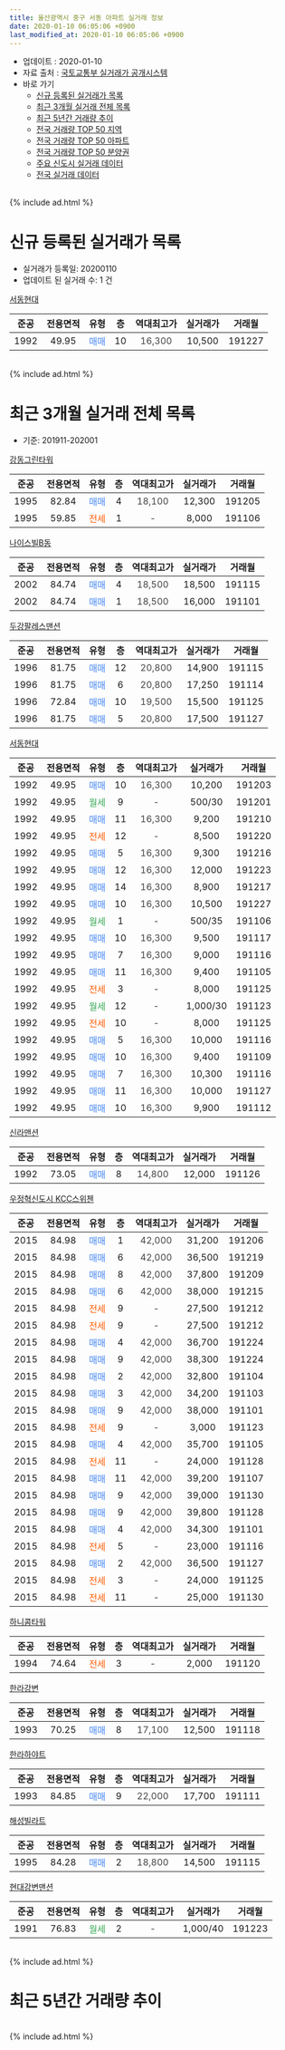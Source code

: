```yaml
---
title: 울산광역시 중구 서동 아파트 실거래 정보
date: 2020-01-10 06:05:06 +0900
last_modified_at: 2020-01-10 06:05:06 +0900
---
```


* 업데이트 : 2020-01-10
* 자료 출처 : [국토교통부 실거래가 공개시스템](http://rt.molit.go.kr)
* 바로 가기
    * [신규 등록된 실거래가 목록](#신규-등록된-실거래가-목록)
    * [최근 3개월 실거래 전체 목록](#최근-3개월-실거래-전체-목록)
    * [최근 5년간 거래량 추이](#최근-5년간-거래량-추이)
    * [전국 거래량 TOP 50 지역](https://inasie.github.io/apt-trade-info/최근-3개월-전국에서-가장-거래가-많이-발생한-지역)
    * [전국 거래량 TOP 50 아파트](https://inasie.github.io/apt-trade-info/최근-3개월-전국에서-가장-거래가-많이-발생한-아파트)
    * [전국 거래량 TOP 50 분양권](https://inasie.github.io/apt-trade-info/최근-3개월-전국에서-가장-거래가-많이-발생한-분양권)
    * [주요 신도시 실거래 데이터](https://inasie.github.io/apt-trade-info/주요-신도시)
    * [전국 실거래 데이터](https://inasie.github.io/apt-trade-info/전국)
<br>
{% include ad.html %}
<br>

# 신규 등록된 실거래가 목록
* 실거래가 등록일: 20200110
* 업데이트 된 실거래 수: 1 건


[서동현대](https://search.naver.com/search.naver?query=%EC%9A%B8%EC%82%B0%EA%B4%91%EC%97%AD%EC%8B%9C+%EC%A4%91%EA%B5%AC+%EC%84%9C%EB%8F%99+%EC%84%9C%EB%8F%99%ED%98%84%EB%8C%80)

|준공|전용면적|유형|층|역대최고가|실거래가|거래월|
|:---:|:---:|:---:|:---:|:---:|:---:|:---:|
|1992|49.95|<span style="color:#4285f3">매매</span>|10|<span style="color:#444444">16,300</span>|10,500|191227|


<br>
{% include ad.html %}
<br>

# 최근 3개월 실거래 전체 목록
* 기준: 201911-202001


[강동그린타워](https://search.naver.com/search.naver?query=%EC%9A%B8%EC%82%B0%EA%B4%91%EC%97%AD%EC%8B%9C+%EC%A4%91%EA%B5%AC+%EC%84%9C%EB%8F%99+%EA%B0%95%EB%8F%99%EA%B7%B8%EB%A6%B0%ED%83%80%EC%9B%8C)

|준공|전용면적|유형|층|역대최고가|실거래가|거래월|
|:---:|:---:|:---:|:---:|:---:|:---:|:---:|
|1995|82.84|<span style="color:#4285f3">매매</span>|4|<span style="color:#444444">18,100</span>|12,300|191205|
|1995|59.85|<span style="color:#ff5a00">전세</span>|1|<span style="color:#444444">-</span>|8,000|191106|

[나이스빌B동](https://search.naver.com/search.naver?query=%EC%9A%B8%EC%82%B0%EA%B4%91%EC%97%AD%EC%8B%9C+%EC%A4%91%EA%B5%AC+%EC%84%9C%EB%8F%99+%EB%82%98%EC%9D%B4%EC%8A%A4%EB%B9%8CB%EB%8F%99)

|준공|전용면적|유형|층|역대최고가|실거래가|거래월|
|:---:|:---:|:---:|:---:|:---:|:---:|:---:|
|2002|84.74|<span style="color:#4285f3">매매</span>|4|<span style="color:#444444">18,500</span>|18,500|191115|
|2002|84.74|<span style="color:#4285f3">매매</span>|1|<span style="color:#444444">18,500</span>|16,000|191101|

[두강팔레스맨션](https://search.naver.com/search.naver?query=%EC%9A%B8%EC%82%B0%EA%B4%91%EC%97%AD%EC%8B%9C+%EC%A4%91%EA%B5%AC+%EC%84%9C%EB%8F%99+%EB%91%90%EA%B0%95%ED%8C%94%EB%A0%88%EC%8A%A4%EB%A7%A8%EC%85%98)

|준공|전용면적|유형|층|역대최고가|실거래가|거래월|
|:---:|:---:|:---:|:---:|:---:|:---:|:---:|
|1996|81.75|<span style="color:#4285f3">매매</span>|12|<span style="color:#444444">20,800</span>|14,900|191115|
|1996|81.75|<span style="color:#4285f3">매매</span>|6|<span style="color:#444444">20,800</span>|17,250|191114|
|1996|72.84|<span style="color:#4285f3">매매</span>|10|<span style="color:#444444">19,500</span>|15,500|191125|
|1996|81.75|<span style="color:#4285f3">매매</span>|5|<span style="color:#444444">20,800</span>|17,500|191127|

[서동현대](https://search.naver.com/search.naver?query=%EC%9A%B8%EC%82%B0%EA%B4%91%EC%97%AD%EC%8B%9C+%EC%A4%91%EA%B5%AC+%EC%84%9C%EB%8F%99+%EC%84%9C%EB%8F%99%ED%98%84%EB%8C%80)

|준공|전용면적|유형|층|역대최고가|실거래가|거래월|
|:---:|:---:|:---:|:---:|:---:|:---:|:---:|
|1992|49.95|<span style="color:#4285f3">매매</span>|10|<span style="color:#444444">16,300</span>|10,200|191203|
|1992|49.95|<span style="color:#34a853">월세</span>|9|<span style="color:#444444">-</span>|500/30|191201|
|1992|49.95|<span style="color:#4285f3">매매</span>|11|<span style="color:#444444">16,300</span>|9,200|191210|
|1992|49.95|<span style="color:#ff5a00">전세</span>|12|<span style="color:#444444">-</span>|8,500|191220|
|1992|49.95|<span style="color:#4285f3">매매</span>|5|<span style="color:#444444">16,300</span>|9,300|191216|
|1992|49.95|<span style="color:#4285f3">매매</span>|12|<span style="color:#444444">16,300</span>|12,000|191223|
|1992|49.95|<span style="color:#4285f3">매매</span>|14|<span style="color:#444444">16,300</span>|8,900|191217|
|1992|49.95|<span style="color:#4285f3">매매</span>|10|<span style="color:#444444">16,300</span>|10,500|191227|
|1992|49.95|<span style="color:#34a853">월세</span>|1|<span style="color:#444444">-</span>|500/35|191106|
|1992|49.95|<span style="color:#4285f3">매매</span>|10|<span style="color:#444444">16,300</span>|9,500|191117|
|1992|49.95|<span style="color:#4285f3">매매</span>|7|<span style="color:#444444">16,300</span>|9,000|191116|
|1992|49.95|<span style="color:#4285f3">매매</span>|11|<span style="color:#444444">16,300</span>|9,400|191105|
|1992|49.95|<span style="color:#ff5a00">전세</span>|3|<span style="color:#444444">-</span>|8,000|191125|
|1992|49.95|<span style="color:#34a853">월세</span>|12|<span style="color:#444444">-</span>|1,000/30|191123|
|1992|49.95|<span style="color:#ff5a00">전세</span>|10|<span style="color:#444444">-</span>|8,000|191125|
|1992|49.95|<span style="color:#4285f3">매매</span>|5|<span style="color:#444444">16,300</span>|10,000|191116|
|1992|49.95|<span style="color:#4285f3">매매</span>|10|<span style="color:#444444">16,300</span>|9,400|191109|
|1992|49.95|<span style="color:#4285f3">매매</span>|7|<span style="color:#444444">16,300</span>|10,300|191116|
|1992|49.95|<span style="color:#4285f3">매매</span>|11|<span style="color:#444444">16,300</span>|10,000|191127|
|1992|49.95|<span style="color:#4285f3">매매</span>|10|<span style="color:#444444">16,300</span>|9,900|191112|

[신라맨션](https://search.naver.com/search.naver?query=%EC%9A%B8%EC%82%B0%EA%B4%91%EC%97%AD%EC%8B%9C+%EC%A4%91%EA%B5%AC+%EC%84%9C%EB%8F%99+%EC%8B%A0%EB%9D%BC%EB%A7%A8%EC%85%98)

|준공|전용면적|유형|층|역대최고가|실거래가|거래월|
|:---:|:---:|:---:|:---:|:---:|:---:|:---:|
|1992|73.05|<span style="color:#4285f3">매매</span>|8|<span style="color:#444444">14,800</span>|12,000|191126|

[우정혁신도시 KCC스위첸](https://search.naver.com/search.naver?query=%EC%9A%B8%EC%82%B0%EA%B4%91%EC%97%AD%EC%8B%9C+%EC%A4%91%EA%B5%AC+%EC%84%9C%EB%8F%99+%EC%9A%B0%EC%A0%95%ED%98%81%EC%8B%A0%EB%8F%84%EC%8B%9C+KCC%EC%8A%A4%EC%9C%84%EC%B2%B8)

|준공|전용면적|유형|층|역대최고가|실거래가|거래월|
|:---:|:---:|:---:|:---:|:---:|:---:|:---:|
|2015|84.98|<span style="color:#4285f3">매매</span>|1|<span style="color:#444444">42,000</span>|31,200|191206|
|2015|84.98|<span style="color:#4285f3">매매</span>|6|<span style="color:#444444">42,000</span>|36,500|191219|
|2015|84.98|<span style="color:#4285f3">매매</span>|8|<span style="color:#444444">42,000</span>|37,800|191209|
|2015|84.98|<span style="color:#4285f3">매매</span>|6|<span style="color:#444444">42,000</span>|38,000|191215|
|2015|84.98|<span style="color:#ff5a00">전세</span>|9|<span style="color:#444444">-</span>|27,500|191212|
|2015|84.98|<span style="color:#ff5a00">전세</span>|9|<span style="color:#444444">-</span>|27,500|191212|
|2015|84.98|<span style="color:#4285f3">매매</span>|4|<span style="color:#444444">42,000</span>|36,700|191224|
|2015|84.98|<span style="color:#4285f3">매매</span>|9|<span style="color:#444444">42,000</span>|38,300|191224|
|2015|84.98|<span style="color:#4285f3">매매</span>|2|<span style="color:#444444">42,000</span>|32,800|191104|
|2015|84.98|<span style="color:#4285f3">매매</span>|3|<span style="color:#444444">42,000</span>|34,200|191103|
|2015|84.98|<span style="color:#4285f3">매매</span>|9|<span style="color:#444444">42,000</span>|38,000|191101|
|2015|84.98|<span style="color:#ff5a00">전세</span>|9|<span style="color:#444444">-</span>|3,000|191123|
|2015|84.98|<span style="color:#4285f3">매매</span>|4|<span style="color:#444444">42,000</span>|35,700|191105|
|2015|84.98|<span style="color:#ff5a00">전세</span>|11|<span style="color:#444444">-</span>|24,000|191128|
|2015|84.98|<span style="color:#4285f3">매매</span>|11|<span style="color:#444444">42,000</span>|39,200|191107|
|2015|84.98|<span style="color:#4285f3">매매</span>|9|<span style="color:#444444">42,000</span>|39,000|191130|
|2015|84.98|<span style="color:#4285f3">매매</span>|9|<span style="color:#444444">42,000</span>|39,800|191128|
|2015|84.98|<span style="color:#4285f3">매매</span>|4|<span style="color:#444444">42,000</span>|34,300|191101|
|2015|84.98|<span style="color:#ff5a00">전세</span>|5|<span style="color:#444444">-</span>|23,000|191116|
|2015|84.98|<span style="color:#4285f3">매매</span>|2|<span style="color:#444444">42,000</span>|36,500|191127|
|2015|84.98|<span style="color:#ff5a00">전세</span>|3|<span style="color:#444444">-</span>|24,000|191125|
|2015|84.98|<span style="color:#ff5a00">전세</span>|11|<span style="color:#444444">-</span>|25,000|191130|


<script async src="//pagead2.googlesyndication.com/pagead/js/adsbygoogle.js"></script>
<!-- 기본 -->
<ins class="adsbygoogle"
     style="display:block"
     data-ad-client="ca-pub-2446590836940007"
     data-ad-slot="1659523306"
     data-ad-format="auto"
     data-full-width-responsive="true"></ins>
<script>
(adsbygoogle = window.adsbygoogle || []).push({});
</script>


[하니콤타워](https://search.naver.com/search.naver?query=%EC%9A%B8%EC%82%B0%EA%B4%91%EC%97%AD%EC%8B%9C+%EC%A4%91%EA%B5%AC+%EC%84%9C%EB%8F%99+%ED%95%98%EB%8B%88%EC%BD%A4%ED%83%80%EC%9B%8C)

|준공|전용면적|유형|층|역대최고가|실거래가|거래월|
|:---:|:---:|:---:|:---:|:---:|:---:|:---:|
|1994|74.64|<span style="color:#ff5a00">전세</span>|3|<span style="color:#444444">-</span>|2,000|191120|

[한라강변](https://search.naver.com/search.naver?query=%EC%9A%B8%EC%82%B0%EA%B4%91%EC%97%AD%EC%8B%9C+%EC%A4%91%EA%B5%AC+%EC%84%9C%EB%8F%99+%ED%95%9C%EB%9D%BC%EA%B0%95%EB%B3%80)

|준공|전용면적|유형|층|역대최고가|실거래가|거래월|
|:---:|:---:|:---:|:---:|:---:|:---:|:---:|
|1993|70.25|<span style="color:#4285f3">매매</span>|8|<span style="color:#444444">17,100</span>|12,500|191118|

[한라하야트](https://search.naver.com/search.naver?query=%EC%9A%B8%EC%82%B0%EA%B4%91%EC%97%AD%EC%8B%9C+%EC%A4%91%EA%B5%AC+%EC%84%9C%EB%8F%99+%ED%95%9C%EB%9D%BC%ED%95%98%EC%95%BC%ED%8A%B8)

|준공|전용면적|유형|층|역대최고가|실거래가|거래월|
|:---:|:---:|:---:|:---:|:---:|:---:|:---:|
|1993|84.85|<span style="color:#4285f3">매매</span>|9|<span style="color:#444444">22,000</span>|17,700|191111|

[해성빌라트](https://search.naver.com/search.naver?query=%EC%9A%B8%EC%82%B0%EA%B4%91%EC%97%AD%EC%8B%9C+%EC%A4%91%EA%B5%AC+%EC%84%9C%EB%8F%99+%ED%95%B4%EC%84%B1%EB%B9%8C%EB%9D%BC%ED%8A%B8)

|준공|전용면적|유형|층|역대최고가|실거래가|거래월|
|:---:|:---:|:---:|:---:|:---:|:---:|:---:|
|1995|84.28|<span style="color:#4285f3">매매</span>|2|<span style="color:#444444">18,800</span>|14,500|191115|

[현대강변맨션](https://search.naver.com/search.naver?query=%EC%9A%B8%EC%82%B0%EA%B4%91%EC%97%AD%EC%8B%9C+%EC%A4%91%EA%B5%AC+%EC%84%9C%EB%8F%99+%ED%98%84%EB%8C%80%EA%B0%95%EB%B3%80%EB%A7%A8%EC%85%98)

|준공|전용면적|유형|층|역대최고가|실거래가|거래월|
|:---:|:---:|:---:|:---:|:---:|:---:|:---:|
|1991|76.83|<span style="color:#34a853">월세</span>|2|<span style="color:#444444">-</span>|1,000/40|191223|


<br>
{% include ad.html %}
<br>

# 최근 5년간 거래량 추이


<div style="width:100%;">
    <canvas id="deal_progress" height="200"></canvas>
</div>

<script>
new Chart(document.getElementById("deal_progress"), {
    type: 'line',
    data: {
        labels: ['201501','201502','201503','201504','201505','201506','201507','201508','201509','201510','201511','201512','201601','201602','201603','201604','201605','201606','201607','201608','201609','201610','201611','201612','201701','201702','201703','201704','201705','201706','201707','201708','201709','201710','201711','201712','201801','201802','201803','201804','201805','201806','201807','201808','201809','201810','201811','201812','201901','201902','201903','201904','201905','201906','201907','201908','201909','201910','201911','201912','202001'],
        datasets: [{
            label: '매매',
            pointRadius: 1,
            data: [12, 13, 20, 22, 20, 17, 19, 9, 19, 20, 22, 29, 18, 11, 21, 14, 10, 15, 10, 14, 5, 14, 10, 19, 6, 4, 13, 9, 5, 7, 10, 14, 10, 8, 12, 5, 6, 6, 5, 9, 3, 8, 5, 13, 6, 8, 5, 8, 8, 4, 3, 10, 7, 7, 4, 3, 12, 21, 27, 13, 0],
            borderColor: "rgba(255, 201, 14, 1)",
            backgroundColor: "rgba(255, 201, 14, 0.5)",
            fill: false,
            lineTension: 0
        },{
            label: '전월세',
            pointRadius: 1,
            data: [8, 1, 9, 6, 2, 2, 3, 10, 17, 22, 10, 15, 7, 7, 0, 5, 2, 5, 1, 32, 10, 6, 2, 5, 10, 6, 7, 3, 3, 7, 4, 5, 19, 10, 9, 9, 9, 6, 6, 4, 7, 8, 3, 31, 7, 6, 11, 8, 15, 19, 16, 11, 5, 15, 7, 11, 9, 13, 11, 5, 0],
            borderColor: "rgba(0, 141, 185, 1)",
            backgroundColor: "rgba(0, 141, 185, 0.5)",
            fill: false,
            lineTension: 0
        }
        ]
    },
    options: {
        responsive: true,
        title: {
            display: false
        },
        tooltips: {
            mode: 'index',
            intersect: false
        },
        hover: {
            mode: 'nearest',
            intersect: true
        },
        scales: {
            xAxes: [{
                display: true,
                scaleLabel: {
                    display: true,
                    labelString: '년/월'
                }
            }],
            yAxes: [{
                display: true,
                ticks: {
                    suggestedMin: 0,
                },
                scaleLabel: {
                    display: true,
                    labelString: '실거래 수'
                }
            }]
        }
    }
});

</script>


<br>
{% include ad.html %}
<br>

